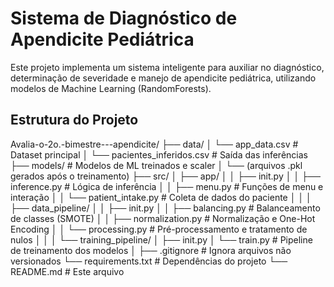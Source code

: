 # Sistema de Diagnóstico de Apendicite Pediátrica

Este projeto implementa um sistema inteligente para auxiliar no diagnóstico, determinação de severidade e manejo de apendicite pediátrica, utilizando modelos de Machine Learning (RandomForests).

## Estrutura do Projeto

Avalia-o-2o.-bimestre---apendicite/
├── data/
│   └── app_data.csv        # Dataset principal
│   └── pacientes_inferidos.csv # Saída das inferências
├── models/                 # Modelos de ML treinados e scaler
│   └── (arquivos .pkl gerados após o treinamento)
├── src/
│   ├── app/
│   │   ├── init.py
│   │   ├── inference.py    # Lógica de inferência
│   │   ├── menu.py         # Funções de menu e interação
│   │   └── patient_intake.py # Coleta de dados do paciente
│   │
│   ├── data_pipeline/
│   │   ├── init.py
│   │   ├── balancing.py    # Balanceamento de classes (SMOTE)
│   │   ├── normalization.py # Normalização e One-Hot Encoding
│   │   └── processing.py   # Pré-processamento e tratamento de nulos
│   │
│   └── training_pipeline/
│       ├── init.py
│       └── train.py        # Pipeline de treinamento dos modelos
│
├── .gitignore              # Ignora arquivos não versionados
└── requirements.txt        # Dependências do projeto
└── README.md               # Este arquivo